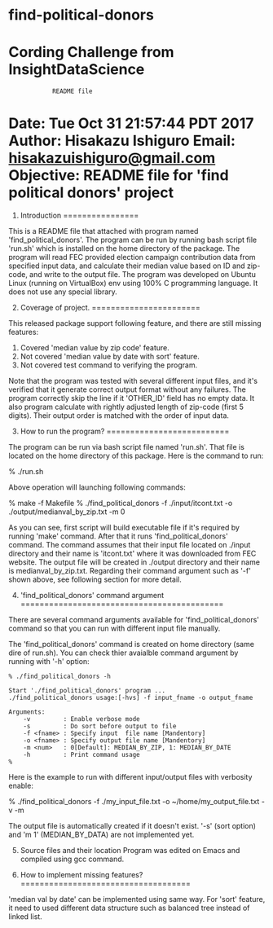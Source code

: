 # find-political-donors
Cording Challenge from InsightDataScience
==============================================================================================
                README file

Date:        Tue Oct 31 21:57:44 PDT 2017
Author:     Hisakazu Ishiguro
Email:      hisakazuishiguro@gmail.com
Objective:  README file for 'find political donors' project
==============================================================================================

1. Introduction
================

This is a README file that attached with program named 'find_political_donors'.
The program can be run by running bash script file 'run.sh' which is installed on the
home directory of the package.
The program will read FEC provided election campaign contribution data from specified input data,
and calculate their median value based on ID and zip-code, and write to the output file.
The program was developed on Ubuntu Linux (running on VirtualBox) env using 100% C programming language.
It does not use any special library.

2. Coverage of project.
=======================

This released package support following feature, and there are still missing features:

1) Covered 'median value by zip code' feature.
2) Not covered 'median value by date with sort' feature.
3) Not covered test command to verifying the program.

Note that the program was tested with several different input files,
and it's verified that it generate correct output format without any failures.
The program correctly skip the line if it 'OTHER_ID' field has no empty data.
It also program calculate with rightly adjusted length of zip-code (first 5 digits).
Their output order is matched with the order of input data.

3. How to run the program?
==========================

The program can be run via bash script file named 'run.sh'.
That file is located on the home directory of this package.
Here is the command to run:

% ./run.sh

Above operation will launching following commands:

% make -f Makefile
% ./find_political_donors -f ./input/itcont.txt -o ./output/medianval_by_zip.txt -m 0

As you can see, first script will build executable file if it's required by running 'make'
command. After that it runs 'find_political_donors' command.
The command assumes that their input file located on ./input directory and their name is
'itcont.txt' where it was downloaded from FEC website. The output file will be created
in ./output directory and their name is medianval_by_zip.txt.
Regarding their command argument such as '-f' shown above, see following section
for more detail.

4. 'find_political_donors' command argument
===========================================

There are several command arguments available for 'find_political_donors' command
so that you can run with different input file manually.

The 'find_political_donors' command is created on home directory (same dire of
run.sh). You can check thier avaialble command argument by running with '-h' option:

~~~~~~~~~~~~~~~~~~~~~~~~~~~~~~~~~~~~~~~~~~~~~~~~~~~~~~~~~~~~~~~~~~~~~~~~~~~~~~~~~~~~~~
% ./find_political_donors -h

Start './find_political_donors' program ...
./find_political_donors usage:[-hvs] -f input_fname -o output_fname

Arguments:
    -v         : Enable verbose mode
    -s         : Do sort before output to file
    -f <fname> : Specify input  file name [Mandentory]
    -o <fname> : Specify output file name [Mandentory]
    -m <num>   : 0[Default]: MEDIAN_BY_ZIP, 1: MEDIAN_BY_DATE
    -h         : Print command usage
%
~~~~~~~~~~~~~~~~~~~~~~~~~~~~~~~~~~~~~~~~~~~~~~~~~~~~~~~~~~~~~~~~~~~~~~~~~~~~~~~~~~~~~~

Here is the example to run with different input/output files with verbosity enable:

% ./find_political_donors -f ./my_input_file.txt -o ~/home/my_output_file.txt -v -m

The output file is automatically created if it doesn't exist.
'-s' (sort option) and 'm 1' (MEDIAN_BY_DATA) are not implemented yet.

5. Source files and their location
Program was edited on Emacs and compiled using gcc command.

8. How to implement missing features?
====================================

'median val by date' can be implemented using same way.
For 'sort' feature, it need to used different data structure
such as balanced tree instead of linked list.

